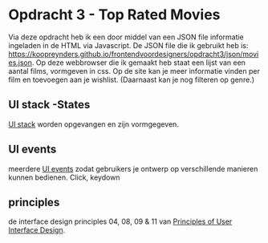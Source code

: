 <!--
# frontend voor designers - opdracht 3: Een interactie uitwerken met externe data

<!--Voor deze opdracht ga je een functionaliteit ontwerpen met externe data. De data is JSON die met een [REST API](https://developer.mozilla.org/en-US/docs/Glossary/REST) van een externe bron wordt ingeladen met Javascript.  Als de data geladen is moeten gebruikers je ontwerp op verschillende manieren kunnen bedienen. Verschillende states zijn vormgeven en worden op het juiste moment getoond.-->


<!--## Werkwijze-->
<!--Schets eerst hoe de functionaliteit er uit komt te zien. Maak daarna een breakdown-schets hoe de verschillende componenten technisch moeten gaan werken...-->

<!--Werk daarna je ontwerp uit in HTML, CSS en JavaScript.-->


<!--## Planning-->
<!--1. Les 5: Briefing opdracht 3, API uitzoeken, tutorial doorlopen, schetsen en beginnen met coderen-->
<!--2. Les 6: Eerste versie testen. Meenemen: breakdown-schets, JSON laden in de console, daarna in Javascript HTML elementen aanmaken, de data koppelen en toevoegen aan de DOM-->
<!--3. Les 7: Demo presenteren-->
<!--4. Les 8: Oplevering en beoordeling-->


<!--## Criteria-->
<!--1. De uitwerking van je ontwerp moet het doen in een browser en device naar keuze.-->
<!--2. De data wordt van een externe bron ingeladen met Javascript.-->
<!--3. Een aantal states van de [UI stack](https://www.scotthurff.com/posts/why-your-user-interface-is-awkward-youre-ignoring-the-ui-stack/) worden opgevangen en zijn vormgegeven.-->
<!--4. In de demo maak je gebruik van meerdere [UI events](https://developer.mozilla.org/en-US/docs/Web/API/UIEvent) zodat gebruikers je ontwerp op verschillende manieren kunnen bedienen.-->
<!--5. In de demo dien je rekening te houden met de interface design principles 04, 08, 09 & 11 van [Principles of User Interface Design](http://bokardo.com/principles-of-user-interface-design/).-->
<!--6. Je ontwerp is aantoonbaar getest en verbeterd. Verslaglegging en resultaat publiceren op Github-->

<!--## Resources-->
<!--- Gebruik verschillende [UI events](https://developer.mozilla.org/en-US/docs/Web/API/UIEvent) om de functionaliteit mee te bedienen.-->
<!--- Met behulp van [XMLHttpRequest](https://developer.mozilla.org/en-US/docs/Web/API/XMLHttpRequest/Using_XMLHttpRequest) of [Fetch](https://developer.mozilla.org/en-US/docs/Web/API/Fetch_API/Using_Fetch) kan een [JSON](https://developer.mozilla.org/en-US/docs/Learn/JavaScript/Objects/JSON) file worden geladen. Daarna kun je de HTML elementen aanmaken, de juiste content koppelen en aan de DOM toevoegen.-->
<!--- Hier staat een [tutorial](https://developer.mozilla.org/en-US/docs/Learn/JavaScript/Objects/JSON) voor het laden van JSON data en het aanmaken van HTMl elementen.-->
<!--- Bij het laden van externe data kan de server verschillende [HTTP response status codes](https://developer.mozilla.org/en-US/docs/Web/HTTP/Status) doorgeven, die kun je gebruiken om feedback te tonen.-->


# Opdracht 3 - Top Rated Movies

Via deze opdracht heb ik een door middel van een JSON file informatie ingeladen in de HTML via Javascript. De JSON file die ik gebruikt heb is: https://koopreynders.github.io/frontendvoordesigners/opdracht3/json/movies.json. Op deze webbrowser die ik gemaakt heb staat een lijst van een aantal films, vormgeven in css. Op de site kan je meer informatie vinden per film en toevoegen aan je wishlist. (Daarnaast kan je nog filteren op genre.)

## UI stack -States
[UI stack](https://www.scotthurff.com/posts/why-your-user-interface-is-awkward-youre-ignoring-the-ui-stack/) worden opgevangen en zijn vormgegeven.

## UI events
meerdere [UI events](https://developer.mozilla.org/en-US/docs/Web/API/UIEvent) zodat gebruikers je ontwerp op verschillende manieren kunnen bedienen.
Click, keydown

## principles
de interface design principles 04, 08, 09 & 11 van [Principles of User Interface Design](http://bokardo.com/principles-of-user-interface-design/).
